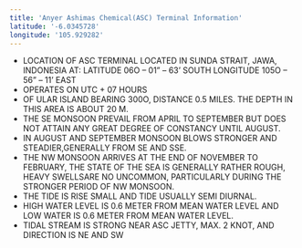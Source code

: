 ```yaml
---
title: 'Anyer Ashimas Chemical(ASC) Terminal Information'
latitude: '-6.0345728'
longitude: '105.929282'
---
```


- LOCATION OF ASC TERMINAL LOCATED IN SUNDA STRAIT, JAWA, INDONESIA AT: LATITUDE 06O – 01” – 63’ SOUTH LONGITUDE 105O – 56” – 11’ EAST
- OPERATES ON UTC + 07 HOURS
- OF ULAR ISLAND BEARING 300O, DISTANCE 0.5 MILES. THE DEPTH IN THIS AREA IS ABOUT 20 M.
- THE SE MONSOON PREVAIL FROM APRIL TO SEPTEMBER BUT DOES NOT ATTAIN ANY GREAT DEGREE OF CONSTANCY UNTIL AUGUST.
- IN AUGUST AND SEPTEMBER MONSOON BLOWS STRONGER AND STEADIER,GENERALLY FROM SE AND SSE.
- THE NW MONSOON ARRIVES AT THE END OF NOVEMBER TO FEBRUARY, THE STATE OF THE SEA IS GENERALLY RATHER ROUGH, HEAVY SWELLSARE NO UNCOMMON, PARTICULARLY DURING THE STRONGER PERIOD OF NW MONSOON.
- THE TIDE IS RISE SMALL AND TIDE USUALLY SEMI DIURNAL.
- HIGH WATER LEVEL IS 0.6 METER FROM MEAN WATER LEVEL AND LOW WATER IS 0.6 METER FROM MEAN WATER LEVEL.
- TIDAL STREAM IS STRONG NEAR ASC JETTY, MAX. 2 KNOT, AND DIRECTION IS NE AND SW
